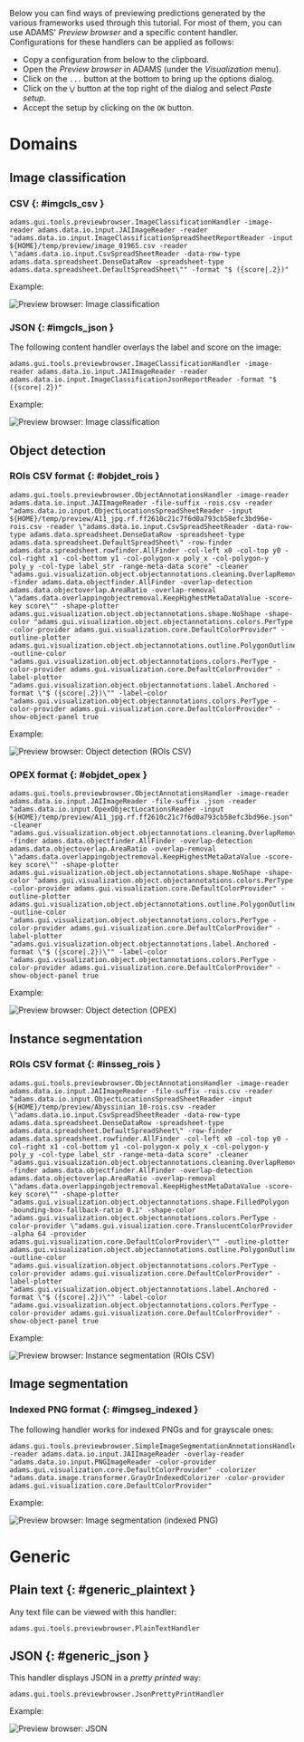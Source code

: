 Below you can find ways of previewing predictions generated by the various 
frameworks used through this tutorial. For most of them, you can use
ADAMS' *Preview browser* and a specific content handler. Configurations for 
these handlers can be applied as follows:

* Copy a configuration from below to the clipboard.
* Open the *Preview browser* in ADAMS (under the *Visualization* menu).
* Click on the `...` button at the bottom to bring up the options dialog.
* Click on the `⋁` button at the top right of the dialog and select *Paste setup*.
* Accept the setup by clicking on the `OK` button.


# Domains

## Image classification

### CSV {: #imgcls_csv }

```
adams.gui.tools.previewbrowser.ImageClassificationHandler -image-reader adams.data.io.input.JAIImageReader -reader "adams.data.io.input.ImageClassificationSpreadSheetReportReader -input ${HOME}/temp/preview/image_01965.csv -reader \"adams.data.io.input.CsvSpreadSheetReader -data-row-type adams.data.spreadsheet.DenseDataRow -spreadsheet-type adams.data.spreadsheet.DefaultSpreadSheet\"" -format "$ ({score|.2})"
```

Example:

![Preview browser: Image classification](img/pb_imageclassification_csv.png)

### JSON {: #imgcls_json }

The following content handler overlays the label and score on the image:

```
adams.gui.tools.previewbrowser.ImageClassificationHandler -image-reader adams.data.io.input.JAIImageReader -reader adams.data.io.input.ImageClassificationJsonReportReader -format "$ ({score|.2})"
```

Example:

![Preview browser: Image classification](img/pb_imageclassification_json.png)


## Object detection

### ROIs CSV format {: #objdet_rois }

```
adams.gui.tools.previewbrowser.ObjectAnnotationsHandler -image-reader adams.data.io.input.JAIImageReader -file-suffix -rois.csv -reader "adams.data.io.input.ObjectLocationsSpreadSheetReader -input ${HOME}/temp/preview/A11_jpg.rf.ff2610c21c7f6d0a793cb58efc3bd96e-rois.csv -reader \"adams.data.io.input.CsvSpreadSheetReader -data-row-type adams.data.spreadsheet.DenseDataRow -spreadsheet-type adams.data.spreadsheet.DefaultSpreadSheet\" -row-finder adams.data.spreadsheet.rowfinder.AllFinder -col-left x0 -col-top y0 -col-right x1 -col-bottom y1 -col-polygon-x poly_x -col-polygon-y poly_y -col-type label_str -range-meta-data score" -cleaner "adams.gui.visualization.object.objectannotations.cleaning.OverlapRemoval -finder adams.data.objectfinder.AllFinder -overlap-detection adams.data.objectoverlap.AreaRatio -overlap-removal \"adams.data.overlappingobjectremoval.KeepHighestMetaDataValue -score-key score\"" -shape-plotter adams.gui.visualization.object.objectannotations.shape.NoShape -shape-color "adams.gui.visualization.object.objectannotations.colors.PerType -color-provider adams.gui.visualization.core.DefaultColorProvider" -outline-plotter adams.gui.visualization.object.objectannotations.outline.PolygonOutline -outline-color "adams.gui.visualization.object.objectannotations.colors.PerType -color-provider adams.gui.visualization.core.DefaultColorProvider" -label-plotter "adams.gui.visualization.object.objectannotations.label.Anchored -format \"$ ({score|.2})\"" -label-color "adams.gui.visualization.object.objectannotations.colors.PerType -color-provider adams.gui.visualization.core.DefaultColorProvider" -show-object-panel true
```

Example:

![Preview browser: Object detection (ROIs CSV)](img/pb_objectdetection_rois.png)

### OPEX format {: #objdet_opex }

```
adams.gui.tools.previewbrowser.ObjectAnnotationsHandler -image-reader adams.data.io.input.JAIImageReader -file-suffix .json -reader "adams.data.io.input.OpexObjectLocationsReader -input ${HOME}/temp/preview/A11_jpg.rf.ff2610c21c7f6d0a793cb58efc3bd96e.json" -cleaner "adams.gui.visualization.object.objectannotations.cleaning.OverlapRemoval -finder adams.data.objectfinder.AllFinder -overlap-detection adams.data.objectoverlap.AreaRatio -overlap-removal \"adams.data.overlappingobjectremoval.KeepHighestMetaDataValue -score-key score\"" -shape-plotter adams.gui.visualization.object.objectannotations.shape.NoShape -shape-color "adams.gui.visualization.object.objectannotations.colors.PerType -color-provider adams.gui.visualization.core.DefaultColorProvider" -outline-plotter adams.gui.visualization.object.objectannotations.outline.PolygonOutline -outline-color "adams.gui.visualization.object.objectannotations.colors.PerType -color-provider adams.gui.visualization.core.DefaultColorProvider" -label-plotter "adams.gui.visualization.object.objectannotations.label.Anchored -format \"$ ({score|.2})\"" -label-color "adams.gui.visualization.object.objectannotations.colors.PerType -color-provider adams.gui.visualization.core.DefaultColorProvider" -show-object-panel true
```

Example:

![Preview browser: Object detection (OPEX)](img/pb_objectdetection_opex.png)



## Instance segmentation

### ROIs CSV format {: #insseg_rois }

```
adams.gui.tools.previewbrowser.ObjectAnnotationsHandler -image-reader adams.data.io.input.JAIImageReader -file-suffix -rois.csv -reader "adams.data.io.input.ObjectLocationsSpreadSheetReader -input ${HOME}/temp/preview/Abyssinian_10-rois.csv -reader \"adams.data.io.input.CsvSpreadSheetReader -data-row-type adams.data.spreadsheet.DenseDataRow -spreadsheet-type adams.data.spreadsheet.DefaultSpreadSheet\" -row-finder adams.data.spreadsheet.rowfinder.AllFinder -col-left x0 -col-top y0 -col-right x1 -col-bottom y1 -col-polygon-x poly_x -col-polygon-y poly_y -col-type label_str -range-meta-data score" -cleaner "adams.gui.visualization.object.objectannotations.cleaning.OverlapRemoval -finder adams.data.objectfinder.AllFinder -overlap-detection adams.data.objectoverlap.AreaRatio -overlap-removal \"adams.data.overlappingobjectremoval.KeepHighestMetaDataValue -score-key score\"" -shape-plotter "adams.gui.visualization.object.objectannotations.shape.FilledPolygon -bounding-box-fallback-ratio 0.1" -shape-color "adams.gui.visualization.object.objectannotations.colors.PerType -color-provider \"adams.gui.visualization.core.TranslucentColorProvider -alpha 64 -provider adams.gui.visualization.core.DefaultColorProvider\"" -outline-plotter adams.gui.visualization.object.objectannotations.outline.PolygonOutline -outline-color "adams.gui.visualization.object.objectannotations.colors.PerType -color-provider adams.gui.visualization.core.DefaultColorProvider" -label-plotter "adams.gui.visualization.object.objectannotations.label.Anchored -format \"$ ({score|.2})\"" -label-color "adams.gui.visualization.object.objectannotations.colors.PerType -color-provider adams.gui.visualization.core.DefaultColorProvider" -show-object-panel true
```

Example:

![Preview browser: Instance segmentation (ROIs CSV)](img/pb_instancesegmentation_rois.png)


## Image segmentation

### Indexed PNG format {: #imgseg_indexed }

The following handler works for indexed PNGs and for grayscale ones:

```
adams.gui.tools.previewbrowser.SimpleImageSegmentationAnnotationsHandler -reader adams.data.io.input.JAIImageReader -overlay-reader "adams.data.io.input.PNGImageReader -color-provider adams.gui.visualization.core.DefaultColorProvider" -colorizer "adams.data.image.transformer.GrayOrIndexedColorizer -color-provider adams.gui.visualization.core.DefaultColorProvider"
```

Example:

![Preview browser: Image segmentation (indexed PNG)](img/pb_imagesegmentation_indexed.png)


# Generic

## Plain text {: #generic_plaintext }

Any text file can be viewed with this handler:

```
adams.gui.tools.previewbrowser.PlainTextHandler
```

## JSON {: #generic_json }

This handler displays JSON in a *pretty printed* way:

```
adams.gui.tools.previewbrowser.JsonPrettyPrintHandler
```

Example:

![Preview browser: JSON](img/pb_json.png)


